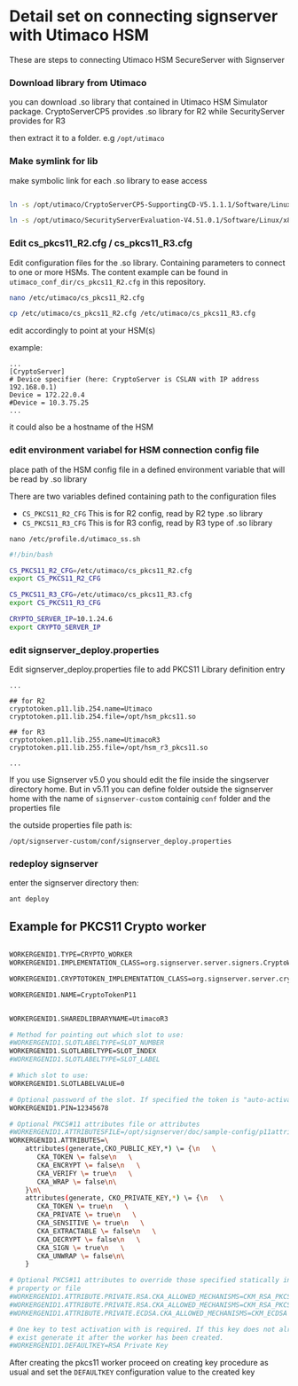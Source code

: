 # Detail set on connecting signserver with Utimaco HSM

These are steps to connecting Utimaco HSM SecureServer with Signserver

### Download library from Utimaco

you can download .so library that contained in Utimaco HSM Simulator package. CryptoServerCP5 provides .so library for R2 while SecurityServer provides for R3

then extract it to a folder. e.g `/opt/utimaco`

### Make symlink for lib

make symbolic link for each .so library to ease access

```sh

ln -s /opt/utimaco/CryptoServerCP5-SupportingCD-V5.1.1.1/Software/Linux/x86-64/Crypto_APIs/PKCS11_R2/lib/libcs_pkcs11_R2.so /opt/hsm_pkcs11.so

ln -s /opt/utimaco/SecurityServerEvaluation-V4.51.0.1/Software/Linux/x86-64/Crypto_APIs/PKCS11_R3/lib/libcs_pkcs11_R3.so /opt/hsm_r3_pkcs11.so

```

### Edit cs_pkcs11_R2.cfg / cs_pkcs11_R3.cfg

Edit configuration files for the .so library. Containing parameters to connect to one or more HSMs. The content example can be found in `utimaco_conf_dir/cs_pkcs11_R2.cfg` in this repository.


```sh
nano /etc/utimaco/cs_pkcs11_R2.cfg

cp /etc/utimaco/cs_pkcs11_R2.cfg /etc/utimaco/cs_pkcs11_R3.cfg
```

edit accordingly to point at your HSM(s)

example:

```
...
[CryptoServer]
# Device specifier (here: CryptoServer is CSLAN with IP address 192.168.0.1)
Device = 172.22.0.4
#Device = 10.3.75.25
...
```

it could also be a hostname of the HSM

### edit environment variabel for HSM connection config file

place path of the HSM config file in a defined environment variable that will be read by .so library

There are two variables defined containing path to the configuration files
 - `CS_PKCS11_R2_CFG`
    This is for R2 config, read by R2 type .so library
 - `CS_PKCS11_R3_CFG`
    This is for R3 config, read by R3 type of .so library

`nano /etc/profile.d/utimaco_ss.sh`

```sh
#!/bin/bash

CS_PKCS11_R2_CFG=/etc/utimaco/cs_pkcs11_R2.cfg
export CS_PKCS11_R2_CFG

CS_PKCS11_R3_CFG=/etc/utimaco/cs_pkcs11_R3.cfg
export CS_PKCS11_R3_CFG

CRYPTO_SERVER_IP=10.1.24.6
export CRYPTO_SERVER_IP

```

### edit signserver_deploy.properties

Edit signserver_deploy.properties file to add PKCS11 Library definition  entry

```
...

## for R2
cryptotoken.p11.lib.254.name=Utimaco
cryptotoken.p11.lib.254.file=/opt/hsm_pkcs11.so

## for R3
cryptotoken.p11.lib.255.name=UtimacoR3
cryptotoken.p11.lib.255.file=/opt/hsm_r3_pkcs11.so

...

``` 

If you use Signserver v5.0 you should edit the file inside the singserver directory home. But in v5.11 you can define folder outside the signserver home with the name of `signserver-custom` containig `conf` folder and the properties file

the outside properties file path is:

`/opt/signserver-custom/conf/signserver_deploy.properties`

### redeploy signserver

enter the signserver directory then: 

`ant deploy`

## Example for PKCS11 Crypto worker

```sh

WORKERGENID1.TYPE=CRYPTO_WORKER
WORKERGENID1.IMPLEMENTATION_CLASS=org.signserver.server.signers.CryptoWorker

WORKERGENID1.CRYPTOTOKEN_IMPLEMENTATION_CLASS=org.signserver.server.cryptotokens.PKCS11CryptoToken

WORKERGENID1.NAME=CryptoTokenP11


WORKERGENID1.SHAREDLIBRARYNAME=UtimacoR3

# Method for pointing out which slot to use:
#WORKERGENID1.SLOTLABELTYPE=SLOT_NUMBER
WORKERGENID1.SLOTLABELTYPE=SLOT_INDEX
#WORKERGENID1.SLOTLABELTYPE=SLOT_LABEL

# Which slot to use:
WORKERGENID1.SLOTLABELVALUE=0

# Optional password of the slot. If specified the token is "auto-activated".
WORKERGENID1.PIN=12345678

# Optional PKCS#11 attributes file or attributes
#WORKERGENID1.ATTRIBUTESFILE=/opt/signserver/doc/sample-config/p11attributes.cfg
WORKERGENID1.ATTRIBUTES=\
    attributes(generate,CKO_PUBLIC_KEY,*) \= {\n   \
       CKA_TOKEN \= false\n   \
       CKA_ENCRYPT \= false\n   \
       CKA_VERIFY \= true\n   \
       CKA_WRAP \= false\n\
    }\n\
    attributes(generate, CKO_PRIVATE_KEY,*) \= {\n   \
       CKA_TOKEN \= true\n   \
       CKA_PRIVATE \= true\n   \
       CKA_SENSITIVE \= true\n   \
       CKA_EXTRACTABLE \= false\n   \
       CKA_DECRYPT \= false\n   \
       CKA_SIGN \= true\n   \
       CKA_UNWRAP \= false\n\
    }

# Optional PKCS#11 attributes to override those specified statically in the ATTRIBUTES
# property or file
#WORKERGENID1.ATTRIBUTE.PRIVATE.RSA.CKA_ALLOWED_MECHANISMS=CKM_RSA_PKCS, CKM_SHA256_RSA_PKCS, CKM_SHA384_RSA_PKCS, CKM_SHA512_RSA_PKCS, CKM_RSA_PKCS_PSS, CKM_SHA256_RSA_PKCS_PSS, CKM_SHA384_RSA_PKCS_PSS, CKM_SHA512_RSA_PKCS_PSS
#WORKERGENID1.ATTRIBUTE.PRIVATE.RSA.CKA_ALLOWED_MECHANISMS=CKM_RSA_PKCS_PSS, CKM_SHA256_RSA_PKCS_PSS, CKM_SHA384_RSA_PKCS_PSS, CKM_SHA512_RSA_PKCS_PSS
#WORKERGENID1.ATTRIBUTE.PRIVATE.ECDSA.CKA_ALLOWED_MECHANISMS=CKM_ECDSA

# One key to test activation with is required. If this key does not already
# exist generate it after the worker has been created.
#WORKERGENID1.DEFAULTKEY=RSA Private Key

```

After creating the pkcs11 worker proceed on creating key procedure as usual
and set the `DEFAULTKEY` configuration value to the created key
